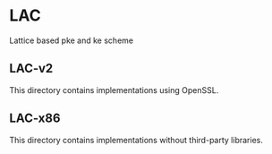 # LAC
Lattice based pke and ke scheme

## LAC-v2
This directory contains implementations using OpenSSL.

## LAC-x86
This directory contains implementations without third-party libraries.
